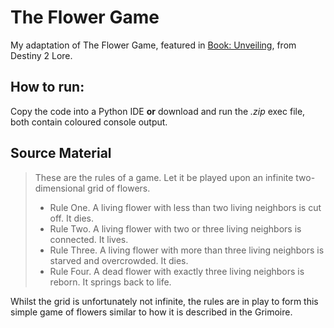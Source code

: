 # The Flower Game

My adaptation of The Flower Game, featured in [Book: Unveiling](https://www.ishtar-collective.net/categories/book-unveiling), from Destiny 2 Lore.

## How to run:

Copy the code into a Python IDE **or** download and run the _.zip_ exec file, both contain coloured console output.

## Source Material

> These are the rules of a game. Let it be played upon an infinite two-dimensional grid of flowers.
>- Rule One. A living flower with less than two living neighbors is cut off. It dies.
>- Rule Two. A living flower with two or three living neighbors is connected. It lives.
>- Rule Three. A living flower with more than three living neighbors is starved and overcrowded. It dies.
>- Rule Four. A dead flower with exactly three living neighbors is reborn. It springs back to life.

Whilst the grid is unfortunately not infinite, the rules are in play to form this simple game of flowers similar to how it is described in the Grimoire.

